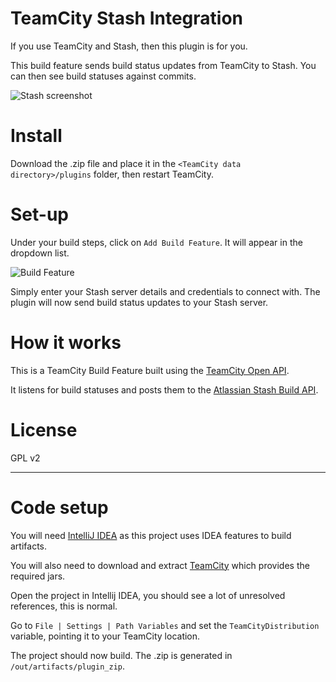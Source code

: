 TeamCity Stash Integration
===============
If you use TeamCity and Stash, then this plugin is for you.

This build feature sends build status updates from TeamCity to Stash.  You can then see build statuses against commits.

 ![Stash screenshot](http://farm9.staticflickr.com/8507/8529565648_cd74cc3b61_o.png)



Install
==========

Download the .zip file and place it in the `<TeamCity data directory>/plugins` folder, then restart TeamCity.


Set-up
==========

Under your build steps, click on `Add Build Feature`. It will appear in the dropdown list.

![Build Feature](http://farm9.staticflickr.com/8097/8529565338_3da443c808_o.png)


Simply enter your Stash server details and credentials to connect with. The plugin will now send build status updates to your Stash server.



How it works
======

This is a TeamCity Build Feature built using the [TeamCity Open API](http://confluence.jetbrains.com/display/TCD7/Developing+TeamCity+Plugins).

It listens for build statuses and posts them to the [Atlassian Stash Build API](https://developer.atlassian.com/static/rest/stash/latest/stash-build-integration-rest.html).



License
=======
GPL v2


______________


Code setup
=====
You will need [IntelliJ IDEA](http://www.jetbrains.com/idea/download/) as this project uses IDEA features to build artifacts.

You will also need to download and extract [TeamCity](http://www.jetbrains.com/teamcity/download/) which provides the required jars.

Open the project in Intellij IDEA, you should see a lot of unresolved references, this is normal.

Go to `File | Settings | Path Variables` and set the `TeamCityDistribution` variable, pointing it to your TeamCity location.

The project should now build.  The .zip is generated in `/out/artifacts/plugin_zip`.